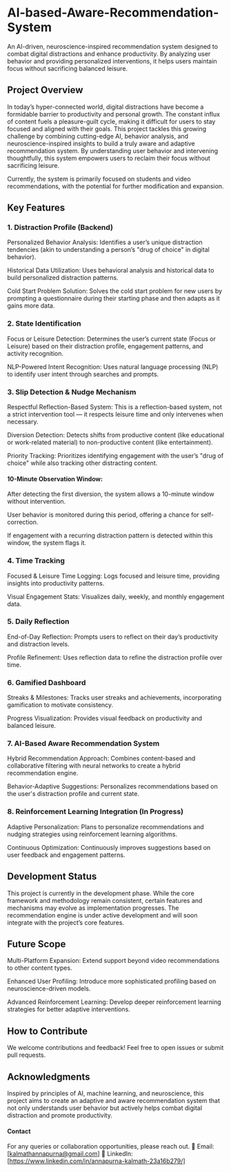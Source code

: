 # AI-based-Aware-Recommendation-System
An AI-driven, neuroscience-inspired recommendation system designed to combat digital distractions and enhance productivity. By analyzing user behavior and providing personalized interventions, it helps users maintain focus without sacrificing balanced leisure.

## Project Overview

In today’s hyper-connected world, digital distractions have become a formidable barrier to productivity and personal growth. The constant influx of content fuels a pleasure-guilt cycle, making it difficult for users to stay focused and aligned with their goals. This project tackles this growing challenge by combining cutting-edge AI, behavior analysis, and neuroscience-inspired insights to build a truly aware and adaptive recommendation system. By understanding user behavior and intervening thoughtfully, this system empowers users to reclaim their focus without sacrificing leisure.

Currently, the system is primarily focused on students and video recommendations, with the potential for further modification and expansion.

## Key Features

### 1. Distraction Profile (Backend)

Personalized Behavior Analysis: Identifies a user’s unique distraction tendencies (akin to understanding a person’s "drug of choice" in digital behavior).

Historical Data Utilization: Uses behavioral analysis and historical data to build personalized distraction patterns.

Cold Start Problem Solution: Solves the cold start problem for new users by prompting a questionnaire during their starting phase and then adapts as it gains more data.

### 2. State Identification

Focus or Leisure Detection: Determines the user’s current state (Focus or Leisure) based on their distraction profile, engagement patterns, and activity recognition.

NLP-Powered Intent Recognition: Uses natural language processing (NLP) to identify user intent through searches and prompts.

### 3. Slip Detection & Nudge Mechanism

Respectful Reflection-Based System: This is a reflection-based system, not a strict intervention tool — it respects leisure time and only intervenes when necessary.

Diversion Detection: Detects shifts from productive content (like educational or work-related material) to non-productive content (like entertainment).

Priority Tracking: Prioritizes identifying engagement with the user’s "drug of choice" while also tracking other distracting content.

#### 10-Minute Observation Window:

After detecting the first diversion, the system allows a 10-minute window without intervention.

User behavior is monitored during this period, offering a chance for self-correction.

If engagement with a recurring distraction pattern is detected within this window, the system flags it.

### 4. Time Tracking

Focused & Leisure Time Logging: Logs focused and leisure time, providing insights into productivity patterns.

Visual Engagement Stats: Visualizes daily, weekly, and monthly engagement data.

### 5. Daily Reflection

End-of-Day Reflection: Prompts users to reflect on their day’s productivity and distraction levels.

Profile Refinement: Uses reflection data to refine the distraction profile over time.

### 6. Gamified Dashboard

Streaks & Milestones: Tracks user streaks and achievements, incorporating gamification to motivate consistency.

Progress Visualization: Provides visual feedback on productivity and balanced leisure.

### 7. AI-Based Aware Recommendation System

Hybrid Recommendation Approach: Combines content-based and collaborative filtering with neural networks to create a hybrid recommendation engine.

Behavior-Adaptive Suggestions: Personalizes recommendations based on the user's distraction profile and current state.

### 8. Reinforcement Learning Integration (In Progress)

Adaptive Personalization: Plans to personalize recommendations and nudging strategies using reinforcement learning algorithms.

Continuous Optimization: Continuously improves suggestions based on user feedback and engagement patterns.

## Development Status

This project is currently in the development phase. While the core framework and methodology remain consistent, certain features and mechanisms may evolve as implementation progresses. The recommendation engine is under active development and will soon integrate with the project’s core features.

## Future Scope

Multi-Platform Expansion: Extend support beyond video recommendations to other content types.

Enhanced User Profiling: Introduce more sophisticated profiling based on neuroscience-driven models.

Advanced Reinforcement Learning: Develop deeper reinforcement learning strategies for better adaptive interventions.

## How to Contribute

We welcome contributions and feedback! Feel free to open issues or submit pull requests.

## Acknowledgments

Inspired by principles of AI, machine learning, and neuroscience, this project aims to create an adaptive and aware recommendation system that not only understands user behavior but actively helps combat digital distraction and promote productivity.

#### Contact

For any queries or collaboration opportunities, please reach out.
📧 Email: [kalmathannapurna@gmail.com]
🔗 LinkedIn: [https://www.linkedin.com/in/annapurna-kalmath-23a16b279/]
